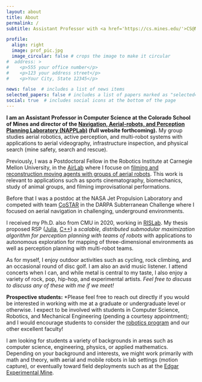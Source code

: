 ```yaml
---
layout: about
title: About
permalink: /
subtitle: Assistant Professor with <a href='https://cs.mines.edu/'>CS@Mines</a> &bull; <strong>Robotics. Multi-robot systems. Active perception. Control.</strong>

profile:
  align: right
  image: prof_pic.jpg
  image_circular: false # crops the image to make it circular
#  address: >
#    <p>555 your office number</p>
#    <p>123 your address street</p>
#    <p>Your City, State 12345</p>

news: false  # includes a list of news items
selected_papers: false # includes a list of papers marked as "selected={true}"
social: true  # includes social icons at the bottom of the page
---
```


**I am an Assistant Professor in Computer Science at
the Colorado School of Mines and director of the
[Navigation, Aerial-robots, and Perception Planning Laboratory (NAPPLab)](https://www.napplab.org/)
(full website forthcoming).**
My group studies aerial robotics, active perception, and multi-robot systems
with applications to aerial videography, infrastructure inspection,
and physical search (mine safety, search and rescue).

Previously, I was a Postdoctoral Fellow in the Robotics Institute at Carnegie
Mellon
University, in the [AirLab](https://theairlab.org/)
where I focuse on [filming and reconstruction moving agents with
groups of aerial robots](https://theairlab.org/multidrone/).
This work is relevant to applications such as sports cinematography,
biomechanics, study of animal groups, and filming improvisational performations.


Before that I was a postdoc at the NASA Jet Propulsion Laboratory and competed
with team [CoSTAR](https://costar.jpl.nasa.gov/) in the DARPA Subterranean
Challenge where I focused on aerial navigation in challenging, underground
environments.

I received my Ph.D. also from CMU in 2020, working in
[RISLab](https://rislab.org/).
My thesis proposed RSP
([Julia](https://github.com/mcorah/MultiAgentSensing),
[C++](https://github.com/mcorah/distributed_randomized_sequential_partitions))
a *scalable, distributed submodular maximization algorithm for
perception planning with teams of robots* with applications to autonomous
exploration for mapping of three-dimensional environments as well as perception
planning with multi-robot teams.

As for myself, I enjoy outdoor activities such as cycling, rock climbing, and
an occasional round of disc golf.
I am also an avid music listener.
I attend concerts when I can, and while metal is central to my taste, I also
enjoy a variety of rock, pop, hip-hop, and experimental artists.
*Feel free to discuss to discuss any of these with me if we meet!*

**Prospective students:**
*Please feel free to reach out directly if you would be interested in working
with me at a graduate or undergraduate level or otherwise.
I expect to be involved with students in Computer Science, Robotics, and
Mechanical Engineering (pending a courtesy appointment);
and I would encourage students to consider the
[robotics program](https://robotics.mines.edu/)
and our other excellent faculty!

I am looking for students a variety of backgrounds in areas such as computer
science, engineering, physics, or applied mathematics.
Depending on your background and interests, we might work primarily with
math and theory, with aerial and mobile robots in lab settings (motion capture),
or eventually toward field deployments such as at the
[Edgar Experimental Mine](https://mining.mines.edu/edgar-experimental-mine/).
